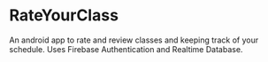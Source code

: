 # RateYourClass
An android app to rate and review classes and keeping track of your schedule.
Uses Firebase Authentication and Realtime Database.
